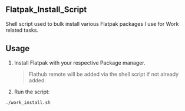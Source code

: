 ## Flatpak_Install_Script

Shell script used to bulk install various Flatpak packages I use for Work related tasks.

## Usage

1. Install Flatpak with your respective Package manager.
   > Flathub remote will be added via the shell script if not already added.

2. Run the script:
```bash
./work_install.sh
```
